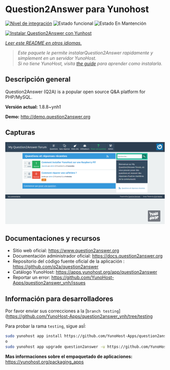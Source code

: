 <!--
Este archivo README esta generado automaticamente<https://github.com/YunoHost/apps/tree/master/tools/readme_generator>
No se debe editar a mano.
-->

# Question2Answer para Yunohost

[![Nivel de integración](https://dash.yunohost.org/integration/question2answer.svg)](https://dash.yunohost.org/appci/app/question2answer) ![Estado funcional](https://ci-apps.yunohost.org/ci/badges/question2answer.status.svg) ![Estado En Mantención](https://ci-apps.yunohost.org/ci/badges/question2answer.maintain.svg)

[![Instalar Question2Answer con Yunhost](https://install-app.yunohost.org/install-with-yunohost.svg)](https://install-app.yunohost.org/?app=question2answer)

*[Leer este README en otros idiomas.](./ALL_README.md)*

> *Este paquete le permite instalarQuestion2Answer rapidamente y simplement en un servidor YunoHost.*  
> *Si no tiene YunoHost, visita [the guide](https://yunohost.org/install) para aprender como instalarla.*

## Descripción general

Question2Answer (Q2A) is a popular open source Q&A platform for PHP/MySQL.


**Versión actual:** 1.8.8~ynh1

**Demo:** <http://demo.question2answer.org>

## Capturas

![Captura de Question2Answer](./doc/screenshots/install_screenshot.png)

## Documentaciones y recursos

- Sitio web oficial: <https://www.question2answer.org>
- Documentación administrador oficial: <https://docs.question2answer.org>
- Repositorio del código fuente oficial de la aplicación : <https://github.com/q2a/question2answer>
- Catálogo YunoHost: <https://apps.yunohost.org/app/question2answer>
- Reportar un error: <https://github.com/YunoHost-Apps/question2answer_ynh/issues>

## Información para desarrolladores

Por favor enviar sus correcciones a la [`branch testing`](https://github.com/YunoHost-Apps/question2answer_ynh/tree/testing

Para probar la rama `testing`, sigue asÍ:

```bash
sudo yunohost app install https://github.com/YunoHost-Apps/question2answer_ynh/tree/testing --debug
o
sudo yunohost app upgrade question2answer -u https://github.com/YunoHost-Apps/question2answer_ynh/tree/testing --debug
```

**Mas informaciones sobre el empaquetado de aplicaciones:** <https://yunohost.org/packaging_apps>
